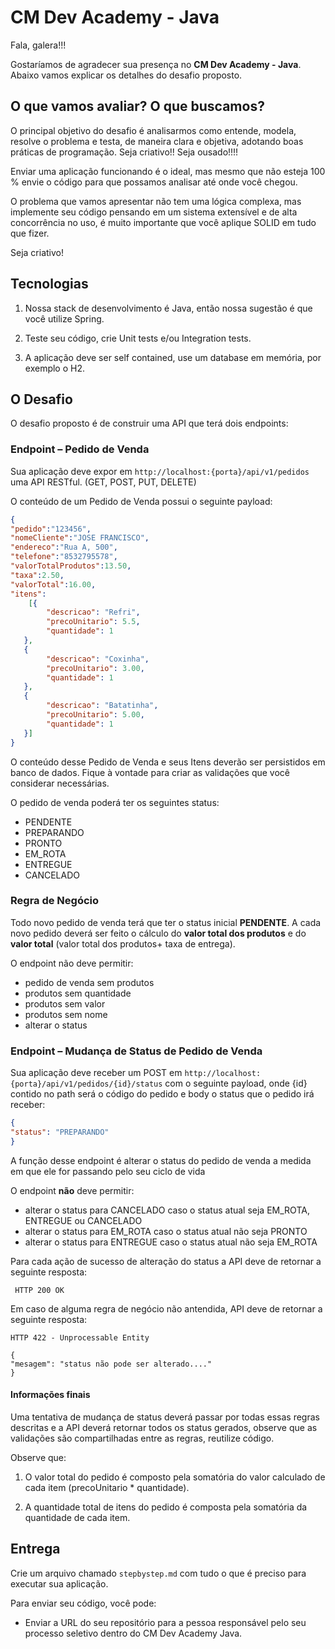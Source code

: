# CM Dev Academy - Java

Fala, galera!!! 

Gostaríamos de agradecer sua presença no  **CM Dev Academy - Java**. Abaixo vamos explicar os detalhes do desafio proposto. 


## O que vamos avaliar? O que buscamos?

O principal objetivo do desafio é analisarmos como entende, modela, resolve o problema e testa, de maneira clara e objetiva, adotando boas práticas de programação. Seja criativo!! Seja ousado!!!!

Enviar uma aplicação funcionando é o ideal, mas mesmo que não esteja 100 % envie o código para que possamos analisar até onde você chegou.

O problema que vamos apresentar não tem uma lógica complexa, mas implemente seu código pensando em um sistema extensível e de alta concorrência no uso, é muito importante que você aplique SOLID em tudo que fizer.

Seja criativo!



## Tecnologias

1. Nossa stack de desenvolvimento é Java, então nossa sugestão é que você utilize Spring.

2. Teste seu código, crie Unit tests e/ou Integration tests.

3. A aplicação deve ser self contained, use um database em memória, por exemplo o H2.

## O Desafio

O desafio proposto é de construir uma API que terá dois endpoints:
  
### Endpoint – Pedido de Venda

  Sua aplicação deve expor em `http://localhost:{porta}/api/v1/pedidos` uma API RESTful. (GET, POST, PUT, DELETE)

O conteúdo de um Pedido de Venda possui o seguinte payload:

```json
{
"pedido":"123456",
"nomeCliente":"JOSE FRANCISCO",
"endereco":"Rua A, 500",
"telefone":"8532795578",
"valorTotalProdutos":13.50,
"taxa":2.50,
"valorTotal":16.00,
"itens": 
    [{
        "descricao": "Refri",
        "precoUnitario": 5.5,
        "quantidade": 1
   },
   {
        "descricao": "Coxinha",
        "precoUnitario": 3.00,
        "quantidade": 1
   },
   {
        "descricao": "Batatinha",
        "precoUnitario": 5.00,
        "quantidade": 1
   }]
}
```

O conteúdo desse Pedido de Venda e seus Itens deverão ser persistidos em banco de dados. Fique à vontade para criar as validações que você considerar necessárias.

O pedido de venda poderá ter os seguintes status:

 - PENDENTE
 - PREPARANDO
 - PRONTO
 - EM_ROTA
 - ENTREGUE
 - CANCELADO

### Regra de Negócio

Todo novo pedido de venda terá que ter o status inicial **PENDENTE**. A cada novo pedido deverá ser feito o cálculo do **valor total dos produtos** e do **valor total** (valor total dos produtos+ taxa de entrega).

O endpoint não deve permitir:

 - pedido de venda sem produtos
 - produtos sem quantidade
 - produtos sem valor
 - produtos sem nome
 - alterar o status
 
### Endpoint – Mudança de Status de Pedido de Venda

Sua aplicação deve receber um POST em `http://localhost:{porta}/api/v1/pedidos/{id}/status` com o seguinte payload, onde {id} contido no path será o código do pedido e body o status que o pedido irá receber:

```json
{
"status": "PREPARANDO"
}
```  

A função desse endpoint é alterar o status do pedido de venda a medida em que ele for passando pelo seu ciclo de vida

O endpoint **não** deve permitir:

 - alterar o status para CANCELADO caso o status atual seja EM_ROTA, ENTREGUE ou CANCELADO
 - alterar o status para EM_ROTA caso o status atual não seja PRONTO
 - alterar o status para ENTREGUE caso o status atual não seja EM_ROTA

Para cada ação de sucesso de alteração do status a API deve de retornar a seguinte resposta:

```log
 HTTP 200 OK
```

Em caso de alguma regra de negócio não antendida, API deve de retornar a seguinte resposta:
```log
HTTP 422 - Unprocessable Entity
```
```
{
"mesagem": "status não pode ser alterado...."
}
```


#### Informações finais

Uma tentativa de mudança de status deverá passar por todas essas regras descritas e a API deverá retornar todos os status gerados, observe que as validações são compartilhadas entre as regras, reutilize código.

  Observe que:

  1. O valor total do pedido é composto pela somatória do valor calculado de cada item (precoUnitario * quantidade).

  2. A quantidade total de itens do pedido é composta pela somatória da quantidade de cada item.

## Entrega

Crie um arquivo chamado `stepbystep.md` com tudo o que é preciso para executar sua aplicação.

Para enviar seu código, você pode:

* Enviar a URL do seu repositório para a pessoa responsável pelo seu processo seletivo dentro do CM Dev Academy Java.
